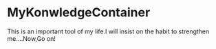 # MyKonwledgeContainer
This is an important tool of my life.I will insist on the habit to strengthen me....Now,Go on!
